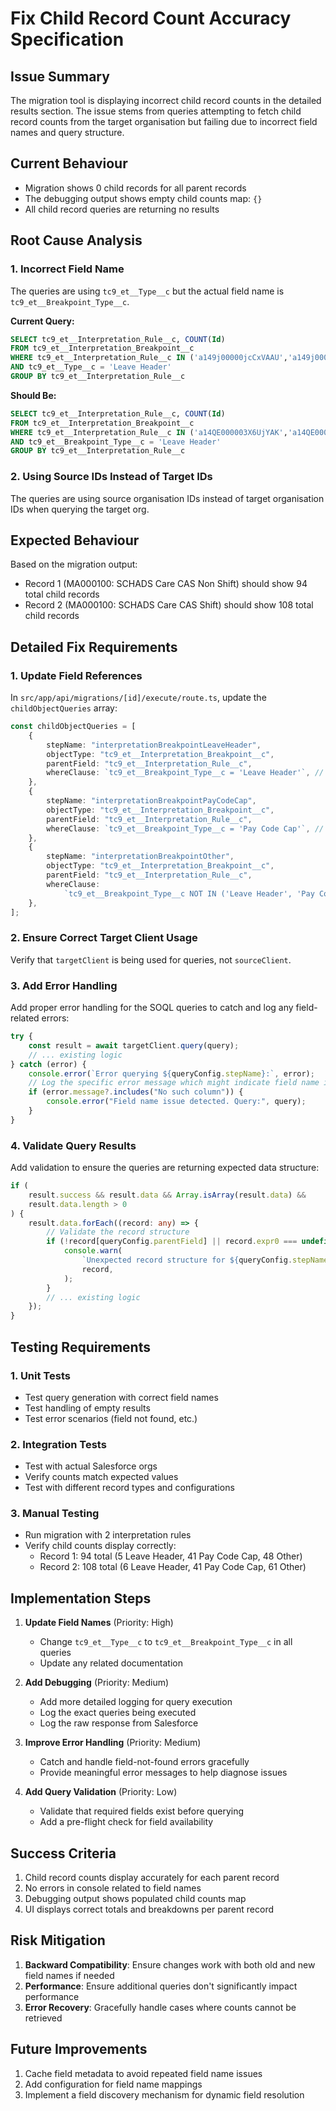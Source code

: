 # Fix Child Record Count Accuracy Specification

## Issue Summary

The migration tool is displaying incorrect child record counts in the detailed
results section. The issue stems from queries attempting to fetch child record
counts from the target organisation but failing due to incorrect field names and
query structure.

## Current Behaviour

- Migration shows 0 child records for all parent records
- The debugging output shows empty child counts map: `{}`
- All child record queries are returning no results

## Root Cause Analysis

### 1. Incorrect Field Name

The queries are using `tc9_et__Type__c` but the actual field name is
`tc9_et__Breakpoint_Type__c`.

**Current Query:**

```sql
SELECT tc9_et__Interpretation_Rule__c, COUNT(Id) 
FROM tc9_et__Interpretation_Breakpoint__c 
WHERE tc9_et__Interpretation_Rule__c IN ('a149j00000jcCxVAAU','a149j00000ji3ZRAAY') 
AND tc9_et__Type__c = 'Leave Header'
GROUP BY tc9_et__Interpretation_Rule__c
```

**Should Be:**

```sql
SELECT tc9_et__Interpretation_Rule__c, COUNT(Id) 
FROM tc9_et__Interpretation_Breakpoint__c 
WHERE tc9_et__Interpretation_Rule__c IN ('a14QE000003X6UjYAK','a14QE000003X6XxYAK') 
AND tc9_et__Breakpoint_Type__c = 'Leave Header'
GROUP BY tc9_et__Interpretation_Rule__c
```

### 2. Using Source IDs Instead of Target IDs

The queries are using source organisation IDs instead of target organisation IDs
when querying the target org.

## Expected Behaviour

Based on the migration output:

- Record 1 (MA000100: SCHADS Care CAS Non Shift) should show 94 total child
  records
- Record 2 (MA000100: SCHADS Care CAS Shift) should show 108 total child records

## Detailed Fix Requirements

### 1. Update Field References

In `src/app/api/migrations/[id]/execute/route.ts`, update the
`childObjectQueries` array:

```typescript
const childObjectQueries = [
    {
        stepName: "interpretationBreakpointLeaveHeader",
        objectType: "tc9_et__Interpretation_Breakpoint__c",
        parentField: "tc9_et__Interpretation_Rule__c",
        whereClause: `tc9_et__Breakpoint_Type__c = 'Leave Header'`, // Changed from tc9_et__Type__c
    },
    {
        stepName: "interpretationBreakpointPayCodeCap",
        objectType: "tc9_et__Interpretation_Breakpoint__c",
        parentField: "tc9_et__Interpretation_Rule__c",
        whereClause: `tc9_et__Breakpoint_Type__c = 'Pay Code Cap'`, // Changed from tc9_et__Type__c
    },
    {
        stepName: "interpretationBreakpointOther",
        objectType: "tc9_et__Interpretation_Breakpoint__c",
        parentField: "tc9_et__Interpretation_Rule__c",
        whereClause:
            `tc9_et__Breakpoint_Type__c NOT IN ('Leave Header', 'Pay Code Cap')`, // Changed from tc9_et__Type__c
    },
];
```

### 2. Ensure Correct Target Client Usage

Verify that `targetClient` is being used for queries, not `sourceClient`.

### 3. Add Error Handling

Add proper error handling for the SOQL queries to catch and log any
field-related errors:

```typescript
try {
    const result = await targetClient.query(query);
    // ... existing logic
} catch (error) {
    console.error(`Error querying ${queryConfig.stepName}:`, error);
    // Log the specific error message which might indicate field name issues
    if (error.message?.includes("No such column")) {
        console.error("Field name issue detected. Query:", query);
    }
}
```

### 4. Validate Query Results

Add validation to ensure the queries are returning expected data structure:

```typescript
if (
    result.success && result.data && Array.isArray(result.data) &&
    result.data.length > 0
) {
    result.data.forEach((record: any) => {
        // Validate the record structure
        if (!record[queryConfig.parentField] || record.expr0 === undefined) {
            console.warn(
                `Unexpected record structure for ${queryConfig.stepName}:`,
                record,
            );
        }
        // ... existing logic
    });
}
```

## Testing Requirements

### 1. Unit Tests

- Test query generation with correct field names
- Test handling of empty results
- Test error scenarios (field not found, etc.)

### 2. Integration Tests

- Test with actual Salesforce orgs
- Verify counts match expected values
- Test with different record types and configurations

### 3. Manual Testing

- Run migration with 2 interpretation rules
- Verify child counts display correctly:
  - Record 1: 94 total (5 Leave Header, 41 Pay Code Cap, 48 Other)
  - Record 2: 108 total (6 Leave Header, 41 Pay Code Cap, 61 Other)

## Implementation Steps

1. **Update Field Names** (Priority: High)
   - Change `tc9_et__Type__c` to `tc9_et__Breakpoint_Type__c` in all queries
   - Update any related documentation

2. **Add Debugging** (Priority: Medium)
   - Add more detailed logging for query execution
   - Log the exact queries being executed
   - Log the raw response from Salesforce

3. **Improve Error Handling** (Priority: Medium)
   - Catch and handle field-not-found errors gracefully
   - Provide meaningful error messages to help diagnose issues

4. **Add Query Validation** (Priority: Low)
   - Validate that required fields exist before querying
   - Add a pre-flight check for field availability

## Success Criteria

1. Child record counts display accurately for each parent record
2. No errors in console related to field names
3. Debugging output shows populated child counts map
4. UI displays correct totals and breakdowns per parent record

## Risk Mitigation

1. **Backward Compatibility**: Ensure changes work with both old and new field
   names if needed
2. **Performance**: Ensure additional queries don't significantly impact
   performance
3. **Error Recovery**: Gracefully handle cases where counts cannot be retrieved

## Future Improvements

1. Cache field metadata to avoid repeated field name issues
2. Add configuration for field name mappings
3. Implement a field discovery mechanism for dynamic field resolution
